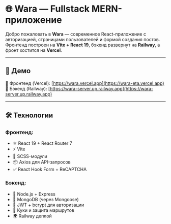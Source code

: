 # 🌐 Wara — Fullstack MERN-приложение

Добро пожаловать в **Wara** — современное React-приложение с авторизацией, страницами пользователей и формой создания постов.  
Фронтенд построен на **Vite + React 19**, бэкенд развернут на **Railway**, а фронт хостится на **Vercel**.

---

## 🚀 Демо

🔗 Фронтенд (Vercel): [https://wara.vercel.app](https://wara-eta.vercel.app)  
🔗 Бэкенд (Railway): [https://wara-server.up.railway.app](https://wara-server.up.railway.app)

---

## 🛠️ Технологии

### Фронтенд:
- ⚛️ React 19 + React Router 7
- ⚡️ Vite
- 🎨 SCSS-модули
- 📦 Axios для API-запросов
- ✅ React Hook Form + ReCAPTCHA

### Бэкенд:
- 🧠 Node.js + Express
- 🐒 MongoDB (через Mongoose)
- 🔐 JWT + bcrypt для авторизации
- 🍪 Куки и защита маршрутов
- 🌍 Railway деплой
